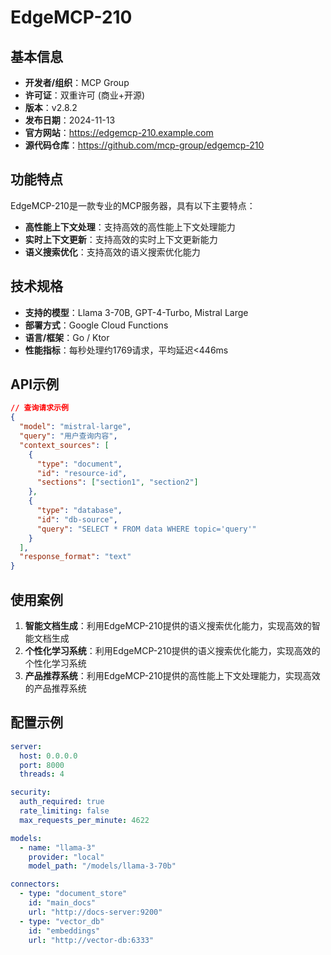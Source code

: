 # EdgeMCP-210

## 基本信息

- **开发者/组织**：MCP Group
- **许可证**：双重许可 (商业+开源)
- **版本**：v2.8.2
- **发布日期**：2024-11-13
- **官方网站**：https://edgemcp-210.example.com
- **源代码仓库**：https://github.com/mcp-group/edgemcp-210

## 功能特点

EdgeMCP-210是一款专业的MCP服务器，具有以下主要特点：

- **高性能上下文处理**：支持高效的高性能上下文处理能力
- **实时上下文更新**：支持高效的实时上下文更新能力
- **语义搜索优化**：支持高效的语义搜索优化能力


## 技术规格

- **支持的模型**：Llama 3-70B, GPT-4-Turbo, Mistral Large
- **部署方式**：Google Cloud Functions
- **语言/框架**：Go / Ktor
- **性能指标**：每秒处理约1769请求，平均延迟<446ms

## API示例

```json
// 查询请求示例
{
  "model": "mistral-large",
  "query": "用户查询内容",
  "context_sources": [
    {
      "type": "document",
      "id": "resource-id",
      "sections": ["section1", "section2"]
    },
    {
      "type": "database",
      "id": "db-source",
      "query": "SELECT * FROM data WHERE topic='query'"
    }
  ],
  "response_format": "text"
}
```

## 使用案例

1. **智能文档生成**：利用EdgeMCP-210提供的语义搜索优化能力，实现高效的智能文档生成
2. **个性化学习系统**：利用EdgeMCP-210提供的语义搜索优化能力，实现高效的个性化学习系统
3. **产品推荐系统**：利用EdgeMCP-210提供的高性能上下文处理能力，实现高效的产品推荐系统


## 配置示例

```yaml
server:
  host: 0.0.0.0
  port: 8000
  threads: 4

security:
  auth_required: true
  rate_limiting: false
  max_requests_per_minute: 4622

models:
  - name: "llama-3"
    provider: "local"
    model_path: "/models/llama-3-70b"

connectors:
  - type: "document_store"
    id: "main_docs"
    url: "http://docs-server:9200"
  - type: "vector_db"
    id: "embeddings"
    url: "http://vector-db:6333"
```
